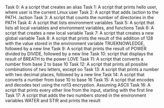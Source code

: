 Task 0:  A a script that creates an alias
Task 1:  A script that prints hello user, where user is the current Linux user
Task 2:  A script that adds /action to the PATH. /action
Task 3:  A script that counts the number of directories in the PATH
Task 4:  A script that lists environment variables
Task 5:  A script that lists all local variables and environment variables, and functions
Task 6:  A script that creates a new local variable
Task 7:  A script that creates a new global variable
Task 8:  A script that prints the result of the addition of 128 with the value stored in the environment variable TRUEKNOWLEDGE, followed by a new line
Task 9:  A script that prints the result of POWER divided by DIVIDE, followed by a new line
Task 10: script that displays the result of BREATH to the power LOVE
Task 11: A script that converts a number from base 2 to base 10
Task 12: A script that prints all possible combinations of two letters, except oo
Task 13: A script that prints a number with two decimal places, followed by a new line
Task 14: A script that converts a number from base 10 to base 16
Task 15: A script that encodes and decodes text using the rot13 encryption. Assuming ASCII
Task 16: A script that prints every other line from the input, starting with the first line
Task 17: A script that adds the two numbers stored in the environment variables WATER and STIR and prints the result
  
